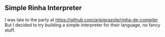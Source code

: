 ## Simple Rinha Interpreter

I was late to the party at https://github.com/aripiprazole/rinha-de-compiler
But I decided to try building a simple interpreter for their language, no fancy stuff.
